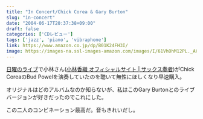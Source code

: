 ```yaml
---
title: "In Concert/Chick Corea & Gary Burton"
slug: "in-concert"
date: "2004-06-17T20:37:38+09:00"
draft: false
categories: ['CDレビュー']
tags: ['jazz', 'piano', 'vibraphone']
link: https://www.amazon.co.jp/dp/B01K24FH3I/
image: https://images-na.ssl-images-amazon.com/images/I/61VhOhM12PL._AC_.jpg
---
```

[日曜のライブ](/wp-content/archives/000030.html)で小林さん([小林香織 オフィシャルサイト \| サックス奏者](https://kaorikobayashi.com/))がChick CoreaのBud Powelを演奏していたのを聴いて無性にほしくなり早速購入。 
<!--more-->
オリジナルはどのアルバムなのか知らないが、私はこのGary Burtonとのライブバージョンが好きだったのでこれにした。 

この二人のコンビネーション最高だ。音もきれいだし。
